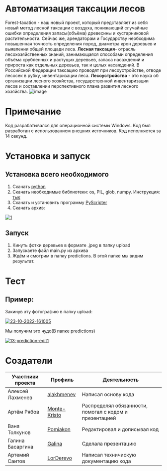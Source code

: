 # Автоматизация таксации лесов
Forest-taxation - наш новый проект, который представляет из себя новый метод лесной таксации с воздуха,
понижающий случайные ошибки определения запасы(объёма) древесины и кустарниковой растительности.
Сейчас же, арендаторам и Государству необходима повышенная точность определения пород, диаметра крон деревьев
 и выявлении общей площади леса.
 __Лесная таксация__- отрасль лесохозяйственных знаний, занимающаяся способами определения объёма срубленных
  и растущих деревьев, запаса насаждений и прироста как отдельных деревьев, так и целых насаждений.
  В Российской Федерации таксацию проводят при лесоустройстве, отводе лесосек в рубку, инвентаризации леса.
  __Лесоустройство__  - это наука об организации лесного хозяйства, государственной инвентаризации лесов
  и составлении перспективного плана развития лесного хозяйства.
  ![image](https://user-images.githubusercontent.com/43347499/197366208-1e339daf-6858-480c-88ee-b2679a221518.png)
   
# Примечание
Код разрабатывался для операционной системы Windows.
Код был разработан с использованием внешних источников.
Код исполняется за 14 секунд.
# Установка и запуск
## Установка всего необходимого
1. Скачать [python](https://www.python.org/downloads/)
2. Скачать необходимые библиотеки: os, PIL, glob, numpy. Инструкция: [тык](https://pythonru.com/baza-znanij/ustanovka-pip-dlja-python-i-bazovye-komandy)
3. Скачать и установить программу [PyScripter](https://sourceforge.net/projects/pyscripter/files/PyScripter-v4.1/PyScripter-4.1.1-x86-Setup.exe/download?use_mirror=altushost-swe&download=&failedmirror=kumisystems.dl.sourceforge.net)
4. Скачать архив: 

<a href="https://ibb.co/jZhN1Hd"><img src="https://i.ibb.co/CsBcTWq/1.png" alt="1" border="0"></a>
## Запуск 
1. Кинуть фотки деревьев в формате .jpeg в папку upload
2. Запускаете файл main.py из архива
3. Ждём и смотрим в папку predictions. В этой папке мы видим результат.
# Тест
## Пример:
Закинув эту фотографию в папку upload:

<a href="https://ibb.co/tY8BjXd"><img src="https://i.ibb.co/kqQKb1d/23-10-2022-161005.png" alt="23-10-2022-161005" border="0"></a>

Мы получим это чудо(В папке predictions) 

<a href="https://ibb.co/3yQndYP"><img src="https://i.ibb.co/d0xRMJH/13-prediction-edit1.jpg" alt="13-prediction-edit1" border="0"></a><br />

# Создатели
|Участники проекта|Профиль|Деятельность|
|---|-------|----|
|Алексей Лахменев|[alakhmenev](https://github.com/alakhmenev)|Написал основу кода|
|Артём Рябов|[Monte-Kristo](https://github.com/RATTER95292)|Распределял обязанности, помогал с кодом и презентацией|
|Ваня Толкунов|[Pomiakon](https://github.com/Pomiakon)|Редактировал и дописывал код|
|Галина Басаргина|[Galina](https://github.com/Galina-Basargina)|Сделала презентацию|
|Артемий Саитов|[LorDerevo](https://github.com/Lorderevo)|Написал техничискую документацию кода|
